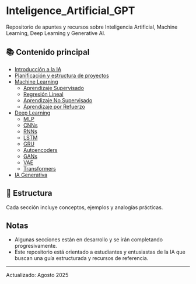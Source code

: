 # Inteligence_Artificial_GPT

Repositorio de apuntes y recursos sobre Inteligencia Artificial, Machine Learning, Deep Learning y Generative AI.

## 📚 Contenido principal

- [Introducción a la IA](01_Introduccion.md)
- [Planificación y estructura de proyectos](01_Planing/00_Index.md)
- [Machine Learning](02_Machine_Learning/01_Introduccion.md)
	- [Aprendizaje Supervisado](02_Machine_Learning/02_Aprendizaje_Supervisado/02_00_Aprendizaje_Supervisado.md)
	- [Regresión Lineal](02_Machine_Learning/02_Aprendizaje_Supervisado/02_01_Regresion_Lineal.md)
	- [Aprendizaje No Supervisado](02_Machine_Learning/03_Aprendizaje_No_Supervisado/)
	- [Aprendizaje por Refuerzo](02_Machine_Learning/04_Aprendizaje_por_refuerzo/)
- [Deep Learning](03_Deep_Learning/01_Introduccion.md)
	- [MLP](03_Deep_Learning/02_Multilayer_Perceptron_MLP.md)
	- [CNNs](03_Deep_Learning/03_Convolutional_Neural_Networks_CNNs.md)
	- [RNNs](03_Deep_Learning/04_Recurrent_Neural_Networks_RNNs.md)
	- [LSTM](03_Deep_Learning/05_Long_Short-Term_Memory_LSTM.md)
	- [GRU](03_Deep_Learning/06_Gated_Recurrent_Units_GRU.md)
	- [Autoencoders](03_Deep_Learning/07_Autoencoders.md)
	- [GANs](03_Deep_Learning/08_Generative_Adversarial_Networks_GANs.md)
	- [VAE](03_Deep_Learning/09_Variational_Autoencoders_VAE.md)
	- [Transformers](03_Deep_Learning/10_Transformers.md)
- [IA Generativa](04_Generative_IA/)

## 🎯 Estructura

Cada sección incluye conceptos, ejemplos y analogías prácticas.

## Notas

- Algunas secciones están en desarrollo y se irán completando progresivamente.
- Este repositorio está orientado a estudiantes y entusiastas de la IA que buscan una guía estructurada y recursos de referencia.

---

Actualizado: Agosto 2025